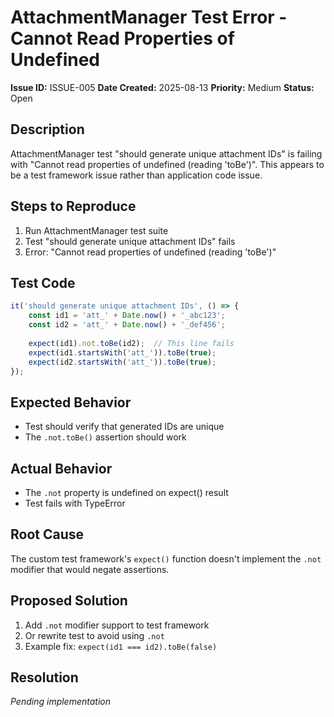 # AttachmentManager Test Error - Cannot Read Properties of Undefined

**Issue ID:** ISSUE-005
**Date Created:** 2025-08-13
**Priority:** Medium
**Status:** Open

## Description
AttachmentManager test "should generate unique attachment IDs" is failing with "Cannot read properties of undefined (reading 'toBe')". This appears to be a test framework issue rather than application code issue.

## Steps to Reproduce
1. Run AttachmentManager test suite
2. Test "should generate unique attachment IDs" fails
3. Error: "Cannot read properties of undefined (reading 'toBe')"

## Test Code
```javascript
it('should generate unique attachment IDs', () => {
    const id1 = 'att_' + Date.now() + '_abc123';
    const id2 = 'att_' + Date.now() + '_def456';
    
    expect(id1).not.toBe(id2);  // This line fails
    expect(id1.startsWith('att_')).toBe(true);
    expect(id2.startsWith('att_')).toBe(true);
});
```

## Expected Behavior
- Test should verify that generated IDs are unique
- The `.not.toBe()` assertion should work

## Actual Behavior
- The `.not` property is undefined on expect() result
- Test fails with TypeError

## Root Cause
The custom test framework's `expect()` function doesn't implement the `.not` modifier that would negate assertions.

## Proposed Solution
1. Add `.not` modifier support to test framework
2. Or rewrite test to avoid using `.not`
3. Example fix: `expect(id1 === id2).toBe(false)`

## Resolution
*Pending implementation*